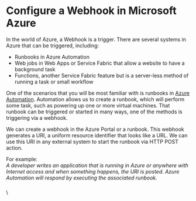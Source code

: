 # Configure a Webhook in Microsoft Azure

In the world of Azure, a Webhook is a trigger. There are several systems in Azure that can be triggered, including:

* Runbooks in Azure Automation
* Web jobs in Web Apps or Service Fabric that allow a website to have a background task
* Functions, another Service Fabric feature but is a server-less method of running a task or small workflow

One of the scenarios that you will be most familiar with is runbooks in [Azure Automation](../../../integration-and-plugins/azure-devops.md). Automation allows us to create a runbook, which will perform some task, such as powering up one or more virtual machines. That runbook can be triggered or started in many ways, one of the methods is triggering via a webhook.

We can create a webhook in the Azure Portal or a runbook. This webhook generates a URI, a uniform resource identifier that looks like a URL. We can use this URI in any external system to start the runbook via HTTP POST action.

For example:\
_A developer writes an application that is running in Azure or anywhere with Internet access and when something happens, the URI is posted. Azure Automation will respond by executing the associated runbook._

### &#x20;<a href="#a-create-a-webhook-connection" id="a-create-a-webhook-connection"></a>

\
